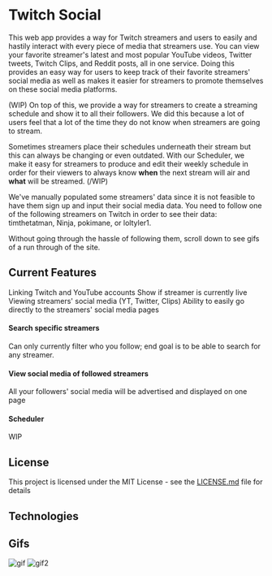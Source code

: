 # Twitch Social
This web app provides a way for Twitch streamers and users to easily and hastily interact with every piece of media that streamers use. You can view your favorite streamer's latest and most popular YouTube videos, Twitter tweets, Twitch Clips, and Reddit posts, all in one service. Doing this provides an easy way for users to keep track of their favorite streamers' social media as well as makes it easier for streamers to promote themselves on these social media platforms.


(WIP) On top of this, we provide a way for streamers to create a streaming schedule and show it to all their followers. We did this because a lot of users feel that a lot of the time they do not know when streamers are going to stream. 


Sometimes streamers place their schedules underneath their stream but this can always be changing or even outdated. With our Scheduler, we make it easy for streamers to produce and edit their weekly schedule in order for their viewers to always know **when** the next stream will air and **what** will be streamed. (/WIP)

We've manually populated some streamers' data since it is not feasible to have them sign up and input their social media data. You need to follow one of the following streamers on Twitch in order to see their data: timthetatman, Ninja, pokimane, or loltyler1.

Without going through the hassle of following them, scroll down to see gifs of a run through of the site.

## Current Features

Linking Twitch and YouTube accounts
Show if streamer is currently live
Viewing streamers' social media (YT, Twitter, Clips)
Ability to easily go directly to the streamers' social media pages

#### Search specific streamers

Can only currently filter who you follow; end goal is to be able to search for any streamer.

#### View social media of followed streamers

All your followers' social media will be advertised and displayed on one page

#### Scheduler

WIP

## License

This project is licensed under the MIT License - see the [LICENSE.md](LICENSE.md) file for details

## Technologies


## Gifs

![gif](https://i.imgur.com/cBh3hHg.gif)
![gif2](https://i.imgur.com/TGQIerE.gif)
